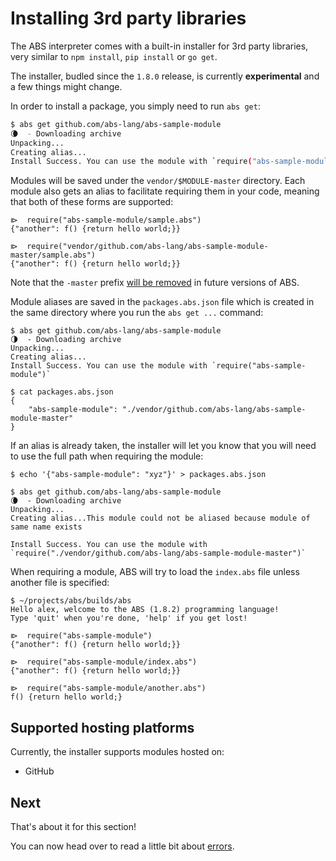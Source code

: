 # Installing 3rd party libraries

The ABS interpreter comes with a built-in installer for 3rd party libraries,
very similar to `npm install`, `pip install` or `go get`.

The installer, budled since the `1.8.0` release, is currently **experimental**
and a few things might change.

In order to install a package, you simply need to run `abs get`:

``` bash
$ abs get github.com/abs-lang/abs-sample-module 
🌘  - Downloading archive
Unpacking...
Creating alias...
Install Success. You can use the module with `require("abs-sample-module")`
```

Modules will be saved under the `vendor/$MODULE-master` directory. Each module
also gets an alias to facilitate requiring them in your code, meaning that
both of these forms are supported:

```
⧐  require("abs-sample-module/sample.abs")
{"another": f() {return hello world;}}

⧐  require("vendor/github.com/abs-lang/abs-sample-module-master/sample.abs")
{"another": f() {return hello world;}}
```

Note that the `-master` prefix [will be removed](https://github.com/abs-lang/abs/issues/286) in future versions of ABS.

Module aliases are saved in the `packages.abs.json` file
which is created in the same directory where you run the
`abs get ...` command:

```
$ abs get github.com/abs-lang/abs-sample-module
🌗  - Downloading archive
Unpacking...
Creating alias...
Install Success. You can use the module with `require("abs-sample-module")`

$ cat packages.abs.json 
{
    "abs-sample-module": "./vendor/github.com/abs-lang/abs-sample-module-master"
}
```

If an alias is already taken, the installer will let you know that you
will need to use the full path when requiring the module:

```
$ echo '{"abs-sample-module": "xyz"}' > packages.abs.json 

$ abs get github.com/abs-lang/abs-sample-module
🌘  - Downloading archive
Unpacking...
Creating alias...This module could not be aliased because module of same name exists

Install Success. You can use the module with `require("./vendor/github.com/abs-lang/abs-sample-module-master")`
```

When requiring a module, ABS will try to load the `index.abs` file unless
another file is specified:

```
$ ~/projects/abs/builds/abs                                          
Hello alex, welcome to the ABS (1.8.2) programming language!
Type 'quit' when you're done, 'help' if you get lost!

⧐  require("abs-sample-module")
{"another": f() {return hello world;}}

⧐  require("abs-sample-module/index.abs")
{"another": f() {return hello world;}}

⧐  require("abs-sample-module/another.abs")
f() {return hello world;}
```

## Supported hosting platforms

Currently, the installer supports modules hosted on:

* GitHub

## Next

That's about it for this section!

You can now head over to read a little bit about [errors](/misc/error).